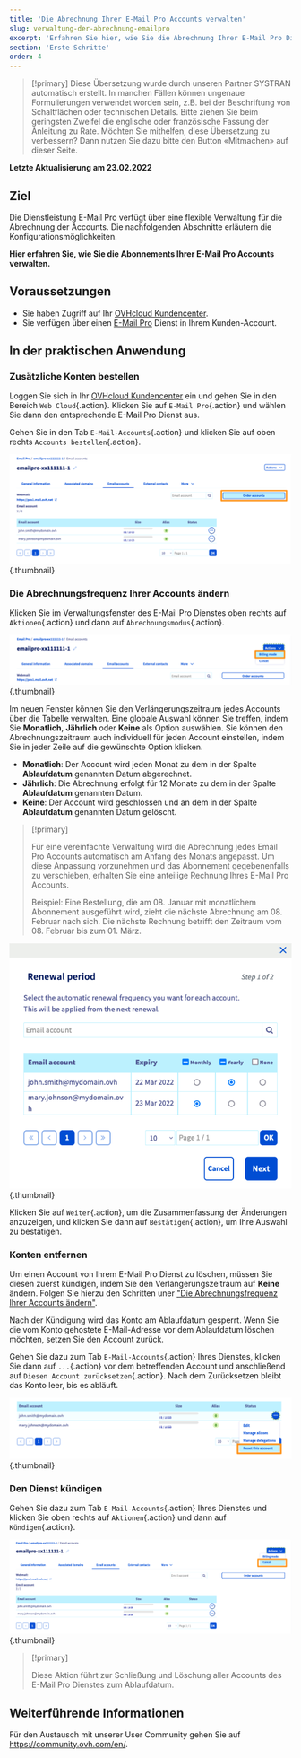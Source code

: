 ```yaml
---
title: 'Die Abrechnung Ihrer E-Mail Pro Accounts verwalten'
slug: verwaltung-der-abrechnung-emailpro
excerpt: 'Erfahren Sie hier, wie Sie die Abrechnung Ihrer E-Mail Pro Dienstleistung verwalten'
section: 'Erste Schritte'
order: 4
---
```


> [!primary]
> Diese Übersetzung wurde durch unseren Partner SYSTRAN automatisch erstellt. In manchen Fällen können ungenaue Formulierungen verwendet worden sein, z.B. bei der Beschriftung von Schaltflächen oder technischen Details. Bitte ziehen Sie beim geringsten Zweifel die englische oder französische Fassung der Anleitung zu Rate. Möchten Sie mithelfen, diese Übersetzung zu verbessern? Dann nutzen Sie dazu bitte den Button «Mitmachen» auf dieser Seite.
>

**Letzte Aktualisierung am 23.02.2022**

## Ziel

Die Dienstleistung E-Mail Pro verfügt über eine flexible Verwaltung für die Abrechnung der Accounts. Die nachfolgenden Abschnitte erläutern die Konfigurationsmöglichkeiten.

**Hier erfahren Sie, wie Sie die Abonnements Ihrer E-Mail Pro Accounts verwalten.**

## Voraussetzungen

- Sie haben Zugriff auf Ihr [OVHcloud Kundencenter](https://www.ovh.com/auth/?action=gotomanager&from=https://www.ovh.de/&ovhSubsidiary=de).
- Sie verfügen über einen [E-Mail Pro](https://www.ovhcloud.com/de/emails/email-pro/) Dienst in Ihrem Kunden-Account.

## In der praktischen Anwendung

### Zusätzliche Konten bestellen

Loggen Sie sich in Ihr [OVHcloud Kundencenter](https://www.ovh.com/auth/?action=gotomanager&from=https://www.ovh.de/&ovhSubsidiary=de) ein und gehen Sie in den Bereich `Web Cloud`{.action}. Klicken Sie auf `E-Mail Pro`{.action} und wählen Sie dann den entsprechende E-Mail Pro Dienst aus.

Gehen Sie in den Tab `E-Mail-Accounts`{.action} und klicken Sie auf oben rechts `Accounts bestellen`{.action}.

![billing_emailpro](images/billing-emailpro-01.png){.thumbnail}

### Die Abrechnungsfrequenz Ihrer Accounts ändern <a name="periodicity"></a>

Klicken Sie im Verwaltungsfenster des E-Mail Pro Dienstes oben rechts auf `Aktionen`{.action} und dann auf `Abrechnungsmodus`{.action}. 

![billing_emailpro](images/billing-emailpro-02.png){.thumbnail}

Im neuen Fenster können Sie den Verlängerungszeitraum jedes Accounts über die Tabelle verwalten. Eine globale Auswahl können Sie treffen, indem Sie **Monatlich**, **Jährlich** oder **Keine** als Option auswählen. Sie können den Abrechnungszeitraum auch individuell für jeden Account einstellen, indem Sie in jeder Zeile auf die gewünschte Option klicken.

- **Monatlich**: Der Account wird jeden Monat zu dem in der Spalte **Ablaufdatum** genannten Datum abgerechnet.
- **Jährlich**: Die Abrechnung erfolgt für 12 Monate zu dem in der Spalte **Ablaufdatum** genannten Datum.
- **Keine**: Der Account wird geschlossen und an dem in der Spalte **Ablaufdatum** genannten Datum  gelöscht.

> [!primary]
>
> Für eine vereinfachte Verwaltung wird die Abrechnung jedes Email Pro Accounts automatisch am Anfang des Monats angepasst. Um diese Anpassung vorzunehmen und das Abonnement gegebenenfalls zu verschieben, erhalten Sie eine anteilige Rechnung Ihres E-Mail Pro Accounts.
>
> Beispiel: Eine Bestellung, die am 08. Januar mit monatlichem Abonnement ausgeführt wird, zieht die nächste Abrechnung am 08. Februar nach sich. Die nächste Rechnung betrifft den Zeitraum vom 08. Februar bis zum 01. März.

![billing_emailpro](images/billing-emailpro-03.png){.thumbnail}

Klicken Sie auf `Weiter`{.action}, um die Zusammenfassung der Änderungen anzuzeigen, und klicken Sie dann auf `Bestätigen`{.action}, um Ihre Auswahl zu bestätigen.

### Konten entfernen

Um einen Account von Ihrem E-Mail Pro Dienst zu löschen, müssen Sie diesen zuerst kündigen, indem Sie den Verlängerungszeitraum auf **Keine** ändern. Folgen Sie hierzu den Schritten uner ["Die Abrechnungsfrequenz Ihrer Accounts ändern"](#periodicity).

Nach der Kündigung wird das Konto am Ablaufdatum gesperrt. Wenn Sie die vom Konto gehostete E-Mail-Adresse vor dem Ablaufdatum löschen möchten, setzen Sie den Account zurück.

Gehen Sie dazu zum Tab `E-Mail-Accounts`{.action} Ihres Dienstes, klicken Sie dann auf `...`{.action} vor dem betreffenden Account und anschließend auf `Diesen Account zurücksetzen`{.action}. Nach dem Zurücksetzen bleibt das Konto leer, bis es abläuft.

![billing_emailpro](images/billing-emailpro-04.png){.thumbnail}

### Den Dienst kündigen

Gehen Sie dazu zum Tab `E-Mail-Accounts`{.action} Ihres Dienstes und klicken Sie oben rechts auf `Aktionen`{.action} und dann auf `Kündigen`{.action}. 

![billing_emailpro](images/billing-emailpro-05.png){.thumbnail}

> [!primary]
>
> Diese Aktion führt zur Schließung und Löschung aller Accounts des E-Mail Pro Dienstes zum Ablaufdatum.

## Weiterführende Informationen
 
Für den Austausch mit unserer User Community gehen Sie auf <https://community.ovh.com/en/>.

